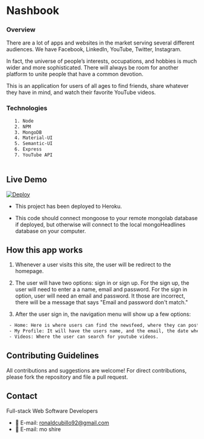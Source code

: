 # Nashbook

### Overview

There are a lot of apps and websites in the market serving several different audiences. We have Facebook, LinkedIn, YouTube, Twitter, Instagram.

In fact, the universe of people’s interests, occupations, and hobbies is much wider and more sophisticated. There will always be room for another platform to unite people that have a common devotion.

This is an application for users of all ages to find friends, share whatever they have in mind, and watch their favorite YouTube videos.

### Technologies

```sh
   1. Node
   2. NPM
   3. MongoDB
   4. Material-UI
   5. Semantic-UI
   6. Express
   7. YouTube API
   
```

## Live Demo
[![Deploy](https://www.herokucdn.com/deploy/button.svg)](https://pacific-lake-15233.herokuapp.com/)

- This project has been deployed to Heroku.

- This code should connect mongoose to your remote mongolab database if deployed, but otherwise will connect to the local mongoHeadlines database on your computer.

## How this app works

  1. Whenever a user visits this site, the user will be redirect to the homepage.
  
  2. The user will have two options: sign in or sign up. For the sign up, the user will need to enter a a name, email and password. For the sign in option, user will need an email and password. It those are incorrect, there will be a message that says "Email and password don't match."
  
 3. After the user sign in, the navigation menu will show up a few options:
 ```sh
  - Home: Here is where users can find the newsfeed, where they can post new comments, where users can see other comments from other users, and where users can see other users and see their profile or friend them.
  - My Profile: It will have the users name, and the email, the date when the user joined the app, the different posts, the people he is following and the people that follows him.
  - Videos: Where the user can search for youtube videos.
```
  
  ## Contributing Guidelines

All contributions and suggestions are welcome! For direct contributions, please fork the repository and file a pull request.

## Contact

Full-stack Web Software Developers
   
 * :email: E-mail: ronaldcubillo92@gmail.com
 * :email: E-mail: mo shire


